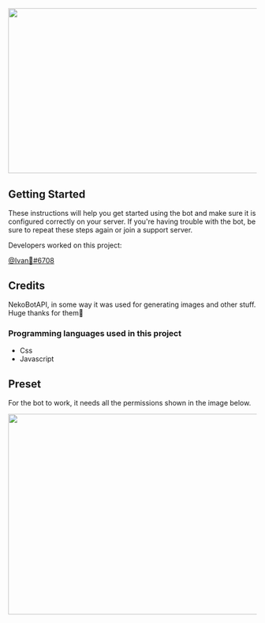 <h2><img src="https://cdn.discordapp.com/attachments/838412812555517985/838423494210879548/poohmemer.png" width="1000" height="334" /></h2>
<h2>Getting Started</h2>
<p>These instructions will help you get started using the bot and make sure it is configured correctly on your server. If you're having trouble with the bot, be sure to repeat these steps again or join a support server.</p>
<p>Developers worked on this project:</p>
<p><a href="https://discord.gg/uXtZkZyxZS">@Ivan🤠#6708</a></p>
<h2>Credits</h2>
<p>NekoBotAPI, in some way it was used for generating images and other stuff. Huge thanks for them🙏</p>
<h3>Programming languages used in this project</h3>
<ul>
<li>Css</li>
<li>Javascript</li>
</ul>
<h2>Preset</h2>
<p>For the bot to work, it needs all the permissions shown in the image below.</p>
<p><img src="https://cdn.discordapp.com/attachments/838412812555517985/838419219774701619/perms.png" alt="" width="640" height="406" /></p>
